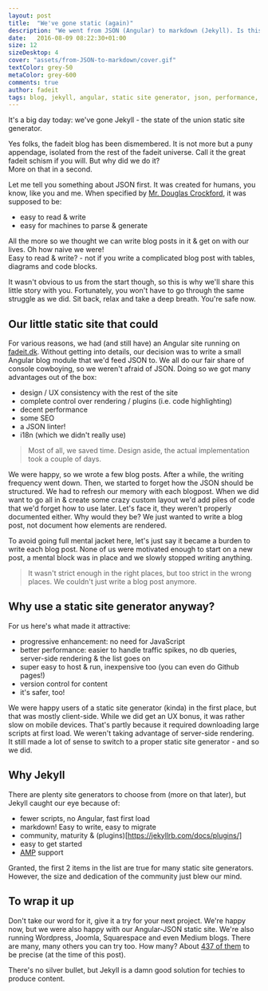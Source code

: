 ```yaml
---
layout: post
title:  "We've gone static (again)"
description: "We went from JSON (Angular) to markdown (Jekyll). Is this going to boost our blogging adventures though?"
date:   2016-08-09 08:22:30+01:00
size: 12
sizeDesktop: 4
cover: "assets/from-JSON-to-markdown/cover.gif"
textColor: grey-50
metaColor: grey-600
comments: true
author: fadeit
tags: blog, jekyll, angular, static site generator, json, performance, amp
---
```


It's a big day today: we've gone Jekyll - the state of the union static site generator. 

Yes folks, the fadeit blog has been dismembered. It is not more but a puny appendage, isolated from the rest of the fadeit universe.
Call it the great fadeit schism if you will. But why did we do it?<br/>
More on that in a second.


Let me tell you something about JSON first. It was created for humans, you know, like you and me.
When specified by [Mr. Douglas Crockford](https://en.wikipedia.org/wiki/Douglas_Crockford), it was supposed to be:

- easy to read & write
- easy for machines to parse & generate

All the more so we thought we can write blog posts in it & get on with our lives. Oh how naive we were!<br/>
Easy to read & write? - not if you write a complicated blog post with tables, diagrams and code blocks.

It wasn't obvious to us from the start though, so this is why we'll share this little story with you. Fortunately, you won't have to go through the same struggle as we did. Sit back, relax and take a deep breath. You're safe now.


## Our little static site that could
For various reasons, we had (and still have) an Angular site running on [fadeit.dk](https://fadeit.dk).
Without getting into details, our decision was to write a small Angular blog module that we'd feed JSON to.
We all do our fair share of console cowboying, so we weren't afraid of JSON. Doing so we got many advantages out of the box:

- design / UX consistency with the rest of the site
- complete control over rendering / plugins (i.e. code highlighting)
- decent performance
- some SEO 
- a JSON linter!
- i18n (which we didn't really use)

> Most of all, we saved time. Design aside, the actual implementation took a couple of days.

We were happy, so we wrote a few blog posts.
After a while, the writing frequency went down.
Then, we started to forget how the JSON should be structured.
We had to refresh our memory with each blogpost.
When we did want to go all in & create some crazy custom layout we'd add piles of code that we'd forget how to use later.
Let's face it, they weren't properly documented either. 
Why would they be? We just wanted to write a blog post, not document how elements are rendered.

To avoid going full mental jacket here, let's just say it became a burden to write each blog post. 
None of us were motivated enough to start on a new post, a mental block was in place and we slowly stopped writing anything.

> It wasn't strict enough in the right places, but too strict in the wrong places.
We couldn't just write a blog post anymore.


## Why use a static site generator anyway?

For us here's what made it attractive:

- progressive enhancement: no need for JavaScript
- better performance: easier to handle traffic spikes, no db queries, server-side rendering & the list goes on
- super easy to host & run, inexpensive too (you can even do Github pages!)
- version control for content
- it's safer, too!

We were happy users of a static site generator (kinda) in the first place, but that was mostly client-side.
While we did get an UX bonus, it was rather slow on mobile devices. That's partly because it required downloading large scripts at first load. We weren't taking advantage of server-side rendering. <br/>
It still made a lot of sense to switch to a proper static site generator - and so we did.


## Why Jekyll

There are plenty site generators to choose from (more on that later), but Jekyll caught our eye because of:

- fewer scripts, no Angular, fast first load
- markdown! Easy to write, easy to migrate
- community, maturity & (plugins)[https://jekyllrb.com/docs/plugins/]
- easy to get started
- [AMP](https://www.ampproject.org/) support

Granted, the first 2 items in the list are true for many static site generators.
However, the size and dedication of the community just blew our mind. 


## To wrap it up
Don't take our word for it, give it a try for your next project. We're happy now, but we were also happy with our Angular-JSON static site.
We're also running Wordpress, Joomla, Squarespace and even Medium blogs. There are many, many others you can try too. How many? About [437 of them](https://staticsitegenerators.net/) to be precise (at the time of this post). 

There's no silver bullet, but Jekyll is a damn good solution for techies to produce content.
